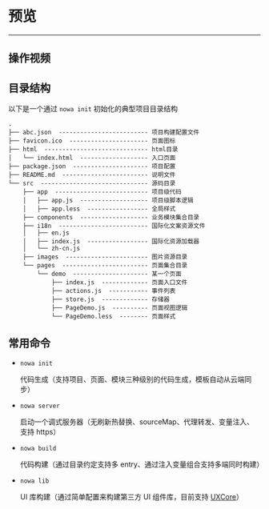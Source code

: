# 预览

---

## 操作视频

<script src="//g.tbcdn.cn/tb/videocenter/1.2.4/js/tbvideo.js"></script>
<script id="tb_player">tb_player_object.embedPlayer({div:'tb_player',height:470,uid:62837672,vid:39414747,width:770},{autoplay:0},{})</script>

## 目录结构

以下是一个通过 `nowa init` 初始化的典型项目目录结构

```
.
├── abc.json  ------------------------- 项目构建配置文件
├── favicon.ico  ---------------------- 页面图标
├── html  ----------------------------- html目录
│   └── index.html  ------------------- 入口页面
├── package.json  --------------------- 项目配置
├── README.md  ------------------------ 说明文件
└── src  ------------------------------ 源码目录
    ├── app  -------------------------- 项目级代码
    │   ├── app.js  ------------------- 项目级脚本逻辑
    │   ├── app.less  ----------------- 全局样式
    ├── components  ------------------- 业务模块集合目录
    ├── i18n  ------------------------- 国际化文案资源文件
    │   ├── en.js
    │   ├── index.js  ----------------- 国际化资源加载器
    │   └── zh-cn.js
    ├── images  ----------------------- 图片资源目录
    └── pages  ------------------------ 页面集合目录
        └── demo  --------------------- 某一个页面
            ├── index.js  ------------- 页面入口文件
            ├── actions.js  ----------- 事件列表
            ├── store.js  ------------- 存储器
            ├── PageDemo.js  ---------- 页面视图逻辑
            └── PageDemo.less  -------- 页面样式
```

## 常用命令

- `nowa init` 

    代码生成（支持项目、页面、模块三种级别的代码生成，模板自动从云端同步）

- `nowa server`

    启动一个调式服务器（无刷新热替换、sourceMap、代理转发、变量注入、支持 https）

- `nowa build` 

    代码构建（通过目录约定支持多 entry、通过注入变量组合支持多端同时构建）

- `nowa lib` 

    UI 库构建（通过简单配置来构建第三方 UI 组件库，目前支持 [UXCore](http://uxco.re/)）
